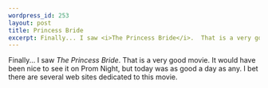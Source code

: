 ```yaml
--- 
wordpress_id: 253
layout: post
title: Princess Bride
excerpt: Finally... I saw <i>The Princess Bride</i>.  That is a very good movie.  It would have been nice to see it on Prom Night, but today was as good a day as any.  I bet there are several web sites dedicated to this movie.
---
```

Finally... I saw *The Princess Bride*.  That is a very good movie.  It would have been nice to see it on Prom Night, but today was as good a day as any.  I bet there are several web sites dedicated to this movie.
